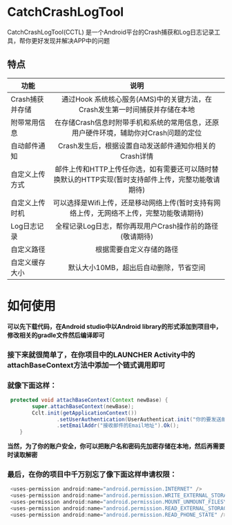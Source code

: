 # CatchCrashLogTool
CatchCrashLogTool(CCTL) 是一个Android平台的Crash捕获和Log日志记录工具，帮你更好发现并解决APP中的问题

## 特点
| 功能          | 说明          | 
| ------------- |:-------------:|
| Crash捕获并存储|通过Hook 系统核心服务(AMS)中的关键方法，在Crash发生第一时间捕获并存储在本地|
| 附带常用信息|在存储Crash信息时附带手机和系统的常用信息，还原用户硬件环境，辅助你对Crash问题的定位|
| 自动邮件通知|Crash发生后，根据设置自动发送邮件通知你相关的Crash详情| 
| 自定义上传方式|邮件上传和HTTP上传任你选，如有需要还可以随时替换默认的HTTP实现(暂时支持邮件上传，完整功能敬请期待)|
| 自定义上传时机|可以选择是Wifi上传，还是移动网络上传(暂时支持有网络上传，无网络不上传，完整功能敬请期待)|
| Log日志记录|全程记录Log日志，帮你再现用户Crash操作前的路径(敬请期待)|
| 自定义路径|根据需要自定义存储的路径|
| 自定义缓存大小|默认大小10MB，超出后自动删除，节省空间|


# 如何使用
**可以先下载代码，在Android studio中以Android library的形式添加到项目中，修改相关的gradle文件然后编译即可**

### 接下来就很简单了，在你项目中的LAUNCHER Activity中的attachBaseContext方法中添加一个链式调用即可
### 就像下面这样：
```java
 protected void attachBaseContext(Context newBase) {
        super.attachBaseContext(newBase);
        Cclt.init(getApplicationContext())
                .setUserAuthentication(UserAuthenticat.init("你的要发送邮件的账户地址","账户密码","发送邮件的服务器主机名","端口(int)","是否使用SSL(boolean)"))
                .setEmailAddr("接收邮件的Email地址").Ok();
    }
```
**当然，为了你的账户安全，你可以把账户名和密码先加密存储在本地，然后再需要时读取解密**

### 最后，在你的项目中千万别忘了像下面这样申请权限：
```java
 <uses-permission android:name="android.permission.INTERNET" />
 <uses-permission android:name="android.permission.WRITE_EXTERNAL_STORAGE" />
 <uses-permission android:name="android.permission.MOUNT_UNMOUNT_FILESYSTEMS" />
 <uses-permission android:name="android.permission.READ_EXTERNAL_STORAGE" />
 <uses-permission android:name="android.permission.READ_PHONE_STATE" />
```
